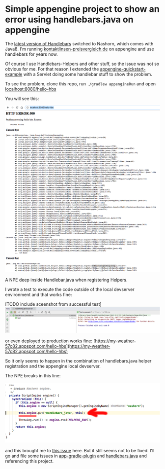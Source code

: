 # Simple appengine project to show an error using handlebars.java on appengine

The [latest version of Handlebars](https://github.com/jknack/handlebars.java/releases/tag/v4.1.0) switched to Nashorn, 
which comes with Java8. I'm running [kontaktlinsen-preisvergleich.de](https://kontaktlinsen-preisvergleich.de) on appengine and use handlebars for years now.
 
Of course I use Handlebars-Helpers and other stuff, so the issue was not so obvious for me. For that reason I extended the [appengine-quickstart-example](https://cloud.google.com/appengine/docs/standard/java/quickstart)
with a Servlet doing some handlebar stuff to show the problem.

To see the problem, clone this repo, run 
`./gradlew appengineRun` 
and open [localhost:8080/hello-hbs](http://localhost:8080/hello-hbs)

You will see this: 

![screenshot from exception](https://github.com/mpoehler/hbs-test/raw/master/screenshots/NPE-on-localhost.png "screenshot from exception")

A NPE deep inside Handlebar.java when registering Helpers.

I wrote a test to execute the code outside of the local devserver environment and that works fine:

[TODO include sceenshot from successful test]
![sceenshot from successful test](https://github.com/mpoehler/hbs-test/raw/master/screenshots/testScreenshot.png "sceenshot from successful test")

or even deployed to production works fine: [https://my-weather-57c82.appspot.com/hello-hbs](https://my-weather-57c82.appspot.com/hello-hbs)

So it only seems to happen in the combination of handlebars.java helper registration and the appengine local devserver. 

The NPE breaks in this line:

![screenshot of handler registration](https://github.com/mpoehler/hbs-test/raw/master/screenshots/NPE-break.png "screenshot of handler registration")

and this brought me to [this issue](https://github.com/GoogleCloudPlatform/app-gradle-plugin/issues/160) here. But it still seems not to be fixed. I'll go and file some 
issues in [app-gradle-plugin](https://github.com/GoogleCloudPlatform/app-gradle-plugin) and [handlebars.java](https://github.com/jknack/handlebars.java) and 
referencing this project.

